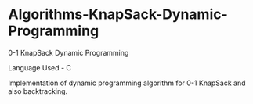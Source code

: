 # Algorithms-KnapSack-Dynamic-Programming
0-1 KnapSack Dynamic Programming

Language Used - C

Implementation of dynamic programming algorithm for 0-1 KnapSack and also backtracking.
